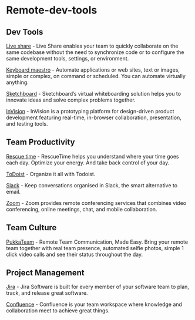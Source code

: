 # Remote-dev-tools

## Dev Tools

[Live share](https://code.visualstudio.com/blogs/2017/11/15/live-share) - Live Share enables your team to quickly collaborate on the same codebase without the need to synchronize code or to configure the same development tools, settings, or environment.
 
[Keyboard maestro](https://www.keyboardmaestro.com/main/) - Automate applications or web sites, text or images, simple or complex, on command or scheduled. You can automate virtually anything.
  

[Sketchboard](https://sketchboard.io/) - Sketchboard’s virtual whiteboarding solution helps you to innovate ideas and solve complex problems together.
 
 [InVision](https://www.invisionapp.com/) - InVision is a prototyping platform for design-driven product development featuring real-time, in-browser collaboration, presentation, and testing tools.
 
 ## Team Productivity
 
[Rescue time](https://www.rescuetime.com/) - RescueTime helps you understand where your time goes each day. Optimize your energy. And take back control of your day.
 
[ToDoist](https://todoist.com/) - Organize it all with Todoist.

[Slack](https://slack.com/) - Keep conversations organised in Slack, the smart alternative to email.

[Zoom](https://zoom.us/) - Zoom provides remote conferencing services that combines video conferencing, online meetings, chat, and mobile collaboration.
## Team Culture

[PukkaTeam](https://pukkateam.com/) - Remote Team Communication, Made Easy.
Bring your remote team together with real team presence, automated selfie photos, simple 1 click video calls and see their status throughout the day.

## Project Management

[Jira](https://www.atlassian.com/software/jira) - Jira Software is built for every member of your software team to plan,
track, and release great software.

[Confluence](https://www.atlassian.com/software/confluence) - Confluence is your team workspace where knowledge and collaboration meet to achieve great things.



 
 
 
